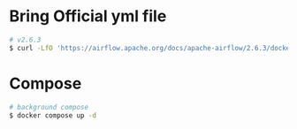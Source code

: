 # Bring Official yml file
``` bash
# v2.6.3
$ curl -LfO 'https://airflow.apache.org/docs/apache-airflow/2.6.3/docker-compose.yaml'
```

# Compose
``` bash
# background compose
$ docker compose up -d
```